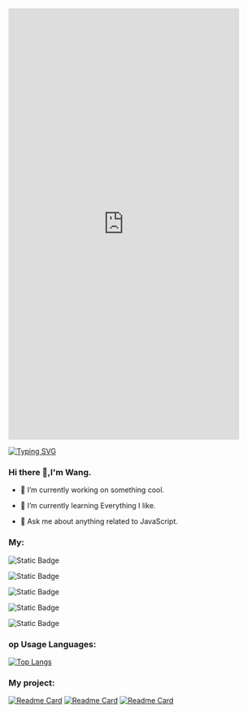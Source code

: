  <iframe  
 height=850 
 width=90% 
 src="https://www.tutouguai.cn/resume/index.html#/index"  
 frameborder=0  
 allowfullscreen>
 </iframe>

 
[![Typing SVG](https://readme-typing-svg.demolab.com?font=Fira+Code&pause=1000&random=false&width=435&lines=Hello%2C+I'm+Wang)](https://git.io/typing-svg)

### Hi there 👋,I'm Wang.

- 🔭 I’m currently working on something cool.

- 🌱 I’m currently learning Everything I like.

- 💬 Ask me about anything related to JavaScript.

  

### My:

![Static Badge](https://img.shields.io/badge/QQ-2233720980-blue?logo=tencentqq&link=https%3A%2F%2Fwpa.qq.com%2Fmsgrd%3Fv%3D3%26uin%3D2233720980%26site%3Dqq%26menu%3Dyes)

![Static Badge](https://img.shields.io/badge/-Wang-blue?logo=facebook&link=https%3A%2F%2Fwww.facebook.com%2Fwang.luping.3%3Fmibextid%3DZbWKwL)

![Static Badge](https://img.shields.io/badge/%E6%8E%98%E9%87%91-%E8%82%A5%E8%83%96%E8%AF%B7%E8%BF%9C%E7%A6%BB%E6%88%91-blue?logo=juejin&link=https%3A%2F%2Fjuejin.cn%2Fuser%2F4330325551357245)

![Static Badge](https://img.shields.io/badge/-blog-green?logo=blogger&link=http%3A%2F%2Fblog.tutouguai.cn%2Fus%2F)

![Static Badge](https://img.shields.io/badge/-linkedin-blue?logo=linkedin&link=https%3A%2F%2Fwww.linkedin.com%2Fin%2F%25E9%259D%2593%25E4%25BB%2594-%25E7%258E%258B-5818b5306%3Futm_source%3Dshare%26utm_campaign%3Dshare_via%26utm_content%3Dprofile%26utm_medium%3Dandroid_app)

### op Usage Languages:

[![Top Langs](https://github-readme-stats.vercel.app/api/top-langs/?username=saozhu2333&layout=compact)](https://github.com/anuraghazra/github-readme-stats)

### My project:


[![Readme Card](https://github-readme-stats.vercel.app/api/pin/?username=saozhu2333&repo=visual-drag-and-drop-project)](https://github.com/saozhu2333/visual-drag-and-drop-project)
[![Readme Card](https://github-readme-stats.vercel.app/api/pin/?username=saozhu2333&repo=old-wang-blog)](https://github.com/saozhu2333/old-wang-blog)
[![Readme Card](https://github-readme-stats.vercel.app/api/pin/?username=saozhu2333&repo=yaoxi-leisure)](https://github.com/saozhu2333/yaoxi-leisure)

